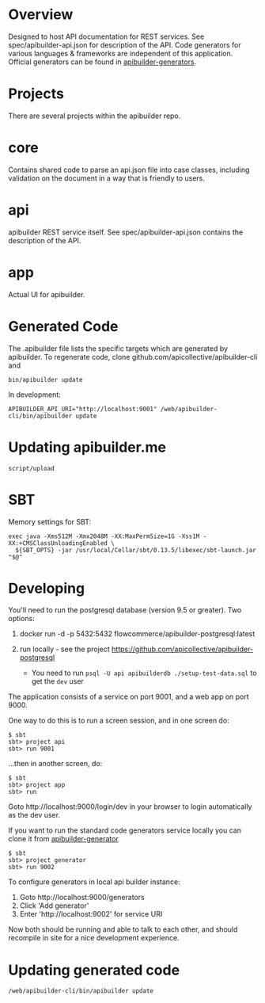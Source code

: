 Overview
========

Designed to host API documentation for REST services. See
spec/apibuilder-api.json for description of the API. Code generators for various
languages & frameworks are independent of this application. Official
generators can be found in
[apibuilder-generators](https://github.com/apicollective/apibuilder-generator).


Projects
============

There are several projects within the apibuilder repo.

core
====

Contains shared code to parse an api.json file into case classes,
including validation on the document in a way that is friendly to
users.

api
===
apibuilder REST service itself. See spec/apibuilder-api.json contains the description
of the API.

app
===
Actual UI for apibuilder.

Generated Code
==============
The .apibuilder file lists the specific targets which are generated by
apibuilder. To regenerate code, clone github.com/apicollective/apibuilder-cli and

    bin/apibuilder update

In development:

    APIBUILDER_API_URI="http://localhost:9001" /web/apibuilder-cli/bin/apibuilder update

Updating apibuilder.me
==================

    script/upload

SBT
==========
Memory settings for SBT:

    exec java -Xms512M -Xmx2048M -XX:MaxPermSize=1G -Xss1M -XX:+CMSClassUnloadingEnabled \ 
      ${SBT_OPTS} -jar /usr/local/Cellar/sbt/0.13.5/libexec/sbt-launch.jar "$@"

Developing
==========

You'll need to run the postgresql database (version 9.5 or greater). Two options:

  1. docker run -d -p 5432:5432 flowcommerce/apibuilder-postgresql:latest

  2. run locally - see the project https://github.com/apicollective/apibuilder-postgresql
     - You need to run `psql -U api apibuilderdb ./setup-test-data.sql` to get the `dev` user

The application consists of a service on port 9001, and a web app on port 9000.

One way to do this is to run a screen session, and in one screen do:

    $ sbt
    sbt> project api
    sbt> run 9001

...then in another screen, do:

    $ sbt
    sbt> project app
    sbt> run

Goto http://localhost:9000/login/dev in your browser to login automatically as the dev user.

If you want to run the standard code generators service locally you can clone it from [apibuilder-generator](https://github.com/apicollective/apibuilder-generator)

    $ sbt
    sbt> project generator
    sbt> run 9002

To configure generators in local api builder instance:

  1. Goto http://localhost:9000/generators
  2. Click 'Add generator'
  3. Enter 'http://localhost:9002' for service URI

Now both should be running and able to talk to each other, and should recompile
in site for a nice development experience.

Updating generated code
=======================

    /web/apibuilder-cli/bin/apibuilder update
